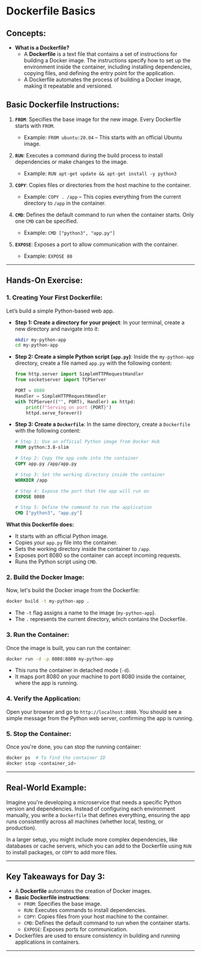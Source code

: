 # **Dockerfile Basics**

## **Concepts:**

- **What is a Dockerfile?**
  - A **Dockerfile** is a text file that contains a set of instructions for building a Docker image. The instructions specify how to set up the environment inside the container, including installing dependencies, copying files, and defining the entry point for the application.
  - A Dockerfile automates the process of building a Docker image, making it repeatable and versioned.

## **Basic Dockerfile Instructions:**

1. **`FROM`**: Specifies the base image for the new image. Every Dockerfile starts with `FROM`.

   - Example: `FROM ubuntu:20.04` – This starts with an official Ubuntu image.

2. **`RUN`**: Executes a command during the build process to install dependencies or make changes to the image.

   - Example: `RUN apt-get update && apt-get install -y python3`

3. **`COPY`**: Copies files or directories from the host machine to the container.

   - Example: `COPY . /app` – This copies everything from the current directory to `/app` in the container.

4. **`CMD`**: Defines the default command to run when the container starts. Only one `CMD` can be specified.

   - Example: `CMD ["python3", "app.py"]`

5. **`EXPOSE`**: Exposes a port to allow communication with the container.
   - Example: `EXPOSE 80`

---

## **Hands-On Exercise:**

### 1. **Creating Your First Dockerfile:**

Let’s build a simple Python-based web app.

- **Step 1: Create a directory for your project**:
  In your terminal, create a new directory and navigate into it:

  ```bash
  mkdir my-python-app
  cd my-python-app
  ```

- **Step 2: Create a simple Python script (`app.py`)**:
  Inside the `my-python-app` directory, create a file named `app.py` with the following content:

  ```python
  from http.server import SimpleHTTPRequestHandler
  from socketserver import TCPServer

  PORT = 8080
  Handler = SimpleHTTPRequestHandler
  with TCPServer(("", PORT), Handler) as httpd:
      print(f"Serving on port {PORT}")
      httpd.serve_forever()
  ```

- **Step 3: Create a `Dockerfile`**:
  In the same directory, create a `Dockerfile` with the following content:

  ```dockerfile
  # Step 1: Use an official Python image from Docker Hub
  FROM python:3.8-slim

  # Step 2: Copy the app code into the container
  COPY app.py /app/app.py

  # Step 3: Set the working directory inside the container
  WORKDIR /app

  # Step 4: Expose the port that the app will run on
  EXPOSE 8080

  # Step 5: Define the command to run the application
  CMD ["python3", "app.py"]
  ```

**What this Dockerfile does:**

- It starts with an official Python image.
- Copies your `app.py` file into the container.
- Sets the working directory inside the container to `/app`.
- Exposes port 8080 so the container can accept incoming requests.
- Runs the Python script using `CMD`.

### 2. **Build the Docker Image:**

Now, let's build the Docker image from the Dockerfile:

```bash
docker build -t my-python-app .
```

- The `-t` flag assigns a name to the image (`my-python-app`).
- The `.` represents the current directory, which contains the Dockerfile.

### 3. **Run the Container:**

Once the image is built, you can run the container:

```bash
docker run -d -p 8080:8080 my-python-app
```

- This runs the container in detached mode (`-d`).
- It maps port 8080 on your machine to port 8080 inside the container, where the app is running.

### 4. **Verify the Application:**

Open your browser and go to `http://localhost:8080`. You should see a simple message from the Python web server, confirming the app is running.

### 5. **Stop the Container:**

Once you're done, you can stop the running container:

```bash
docker ps  # To find the container ID
docker stop <container_id>
```

---

## **Real-World Example:**

Imagine you're developing a microservice that needs a specific Python version and dependencies. Instead of configuring each environment manually, you write a `Dockerfile` that defines everything, ensuring the app runs consistently across all machines (whether local, testing, or production).

In a larger setup, you might include more complex dependencies, like databases or cache servers, which you can add to the Dockerfile using `RUN` to install packages, or `COPY` to add more files.

---

## **Key Takeaways for Day 3:**

- A **Dockerfile** automates the creation of Docker images.
- **Basic Dockerfile instructions**:
  - `FROM`: Specifies the base image.
  - `RUN`: Executes commands to install dependencies.
  - `COPY`: Copies files from your host machine to the container.
  - `CMD`: Defines the default command to run when the container starts.
  - `EXPOSE`: Exposes ports for communication.
- Dockerfiles are used to ensure consistency in building and running applications in containers.

---
